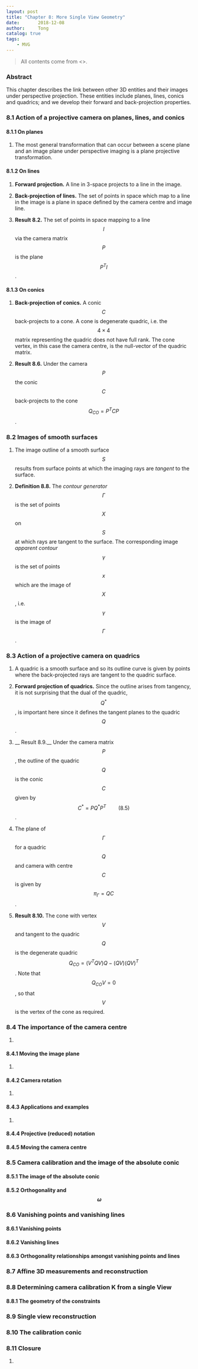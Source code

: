 ```yaml
---
layout: post
title: "Chapter 8: More Single View Geometry"
date:       2018-12-08
author:     Tong
catalog: true
tags:
    - MVG
---
```


> All contents come from <<Multiple View Geometry in Computer Vision>>.

### Abstract

This chapter describes the link between other 3D entities and their images under perspective projection. These entities include planes, lines, conics and quadrics; and we develop their forward and back-projection properties.

### 8.1 Action of a projective camera on planes, lines, and conics

#### 8.1.1 On planes

1. The most general transformation that can occur between a scene plane and an image plane under perspective imaging is a plane projective transformation.

#### 8.1.2 On lines

1. __Forward projection.__ A line in 3-space projects to a line in the image.

2. __Back-projection of lines.__ The set of points in space which map to a line in the image is a plane in space defined by the camera centre and image line.

3. __Result 8.2.__ The set of points in space mapping to a line $$l$$ via the camera matrix $$P$$ is the plane $$P^T l$$.

#### 8.1.3 On conics

1. __Back-projection of conics.__ A conic $$C$$ back-projects to a cone. A cone is degenerate quadric, i.e. the $$4 \times 4$$ matrix representing the quadric does not have full rank. The cone vertex, in this case the camera centre, is the null-vector of the quadric matrix.

2. __Result 8.6.__ Under the camera $$P$$ the conic $$C$$ back-projects to the cone $$Q_{CO} = P^T CP$$.

### 8.2 Images of smooth surfaces

1. The image outline of a smooth surface $$S$$ results from surface points at which the imaging rays are _tangent_ to the surface.

2. __Definition 8.8.__ The _contour generator_ $$\Gamma $$ is the set of points $$X$$ on $$S$$ at which rays are tangent to the surface. The corresponding image _apparent contour_ $$\gamma$$ is the set of points $$x$$ which are the image of $$X$$, i.e. $$\gamma$$ is the image of $$\Gamma $$.

### 8.3 Action of a projective camera on quadrics

1. A quadric is a smooth surface and so its outline curve is given by points where the back-projected rays are tangent to the quadric surface.

2. __Forward projection of quadrics.__ Since the outline arises from tangency, it is not surprising that the dual of the quadric, $$Q^* $$, is important here since it defines the tangent planes to the quadric $$Q$$.

3. __ Result 8.9.__ Under the camera matrix $$P$$, the outline of the quadric $$Q$$ is the conic $$C$$ given by $$C^* = P Q^* P^T \quad \quad (8.5)$$.

4. The plane of $$\Gamma$$ for a quadric $$Q$$ and camera with centre $$C$$ is given by $$\pi_\Gamma = QC$$.

5. __Result 8.10.__ The cone with vertex $$V$$ and tangent to the quadric $$Q$$ is the degenerate quadric $$Q_{CO} = (V^T QV)Q - (QV)(QV)^T$$. Note that $$Q_{CO} V = 0$$, so that $$V$$ is the vertex of the cone as required.

### 8.4 The importance of the camera centre

1.

#### 8.4.1 Moving the image plane

1.

#### 8.4.2 Camera rotation

1.


#### 8.4.3 Applications and examples

1.

#### 8.4.4 Projective (reduced) notation

#### 8.4.5 Moving the camera centre

### 8.5 Camera calibration and the image of the absolute conic

#### 8.5.1 The image of the absolute conic

#### 8.5.2 Orthogonality and $$\omega$$

### 8.6 Vanishing points and vanishing lines

#### 8.6.1 Vanishing points

#### 8.6.2 Vanishing lines

#### 8.6.3 Orthogonality relationships amongst vanishing points and lines

### 8.7 Affine 3D measurements and reconstruction

### 8.8 Determining camera calibration K from a single View

#### 8.8.1 The geometry of the constraints

### 8.9 Single view reconstruction

### 8.10 The calibration conic

### 8.11 Closure

1.

